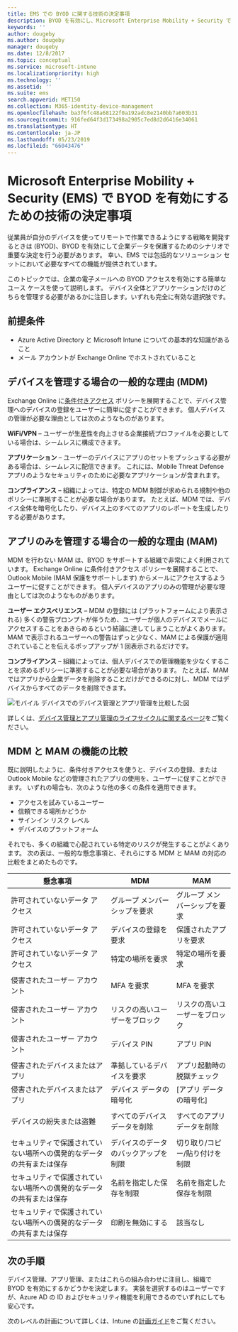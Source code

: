 ```yaml
---
title: EMS での BYOD に関する技術の決定事項
description: BYOD を有効にし、Microsoft Enterprise Mobility + Security で企業のデータを保護するための、技術に関する重要な決定事項です。
keywords: ''
author: dougeby
ms.author: dougeby
manager: dougeby
ms.date: 12/8/2017
ms.topic: conceptual
ms.service: microsoft-intune
ms.localizationpriority: high
ms.technology: ''
ms.assetid: ''
ms.suite: ems
search.appverid: MET150
ms.collection: M365-identity-device-management
ms.openlocfilehash: ba3f6fc48a68122f0a192adc8e2140bb7a603b31
ms.sourcegitcommit: 916fed64f3d173498a2905c7ed8d2d6416e34061
ms.translationtype: HT
ms.contentlocale: ja-JP
ms.lasthandoff: 05/23/2019
ms.locfileid: "66043476"
---
```

# <a name="technology-decisions-for-enabling-byod-with-microsoft-enterprise-mobility--security-ems"></a>Microsoft Enterprise Mobility + Security (EMS) で BYOD を有効にするための技術の決定事項

従業員が自分のデバイスを使ってリモートで作業できるようにする戦略を開発するときは (BYOD)、BYOD を有効にして企業データを保護するためのシナリオで重要な決定を行う必要があります。 幸い、EMS では包括的なソリューション セットにおいて必要なすべての機能が提供されています。  

このトピックでは、企業の電子メールへの BYOD アクセスを有効にする簡単なユース ケースを使って説明します。 デバイス全体とアプリケーションだけのどちらを管理する必要があるかに注目します。いずれも完全に有効な選択肢です。

## <a name="assumptions"></a>前提条件
* Azure Active Directory と Microsoft Intune についての基本的な知識があること
* メール アカウントが Exchange Online でホストされていること

## <a name="common-reasons-to-manage-the-device-mdm"></a>デバイスを管理する場合の一般的な理由 (MDM)
Exchange Online に[条件付きアクセス](https://docs.microsoft.com/azure/active-directory/active-directory-conditional-access-azure-portal) ポリシーを展開することで、デバイス管理へのデバイスの登録をユーザーに簡単に促すことができます。 個人デバイスの管理が必要な理由としては次のようなものがあります。

**WiFi/VPN** – ユーザーが生産性を向上させる企業接続プロファイルを必要としている場合は、シームレスに構成できます。

**アプリケーション** – ユーザーのデバイスにアプリのセットをプッシュする必要がある場合は、シームレスに配信できます。 これには、Mobile Threat Defense アプリのようなセキュリティのために必要なアプリケーションが含まれます。

**コンプライアンス** – 組織によっては、特定の MDM 制御が求められる規制や他のポリシーに準拠することが必要な場合があります。 たとえば、MDM では、デバイス全体を暗号化したり、デバイス上のすべてのアプリのレポートを生成したりする必要があります。

## <a name="common-reasons-to-only-manage-the-apps-mam"></a>アプリのみを管理する場合の一般的な理由 (MAM)
MDM を行わない MAM は、BYOD をサポートする組織で非常によく利用されています。 Exchange Online に条件付きアクセス ポリシーを展開することで、Outlook Mobile (MAM 保護をサポートします) からメールにアクセスするようユーザーに促すことができます。 個人デバイスのアプリのみの管理が必要な理由としては次のようなものがあります。

**ユーザー エクスペリエンス** – MDM の登録には (プラットフォームにより表示される) 多くの警告プロンプトが伴うため、ユーザーが個人のデバイスでメールにアクセスすることをあきらめるという結論に達してしまうことがよくあります。 MAM で表示されるユーザーへの警告はずっと少なく、MAM による保護が適用されていることを伝えるポップアップが 1 回表示されるだけです。

**コンプライアンス** – 組織によっては、個人デバイスでの管理機能を少なくすることを求めるポリシーに準拠することが必要な場合があります。 たとえば、MAM ではアプリから企業データを削除することだけができるのに対し、MDM ではデバイスからすべてのデータを削除できます。

![モバイル デバイスでのデバイス管理とアプリ管理を比較した図](./media/byod-app-device-mgmt.png)

詳しくは、[デバイス管理とアプリ管理のライフサイクルに関するページ](introduction-device-app-lifecycles.md)をご覧ください。

## <a name="mdm-vs-mam-capability-comparison"></a>MDM と MAM の機能の比較
既に説明したように、条件付きアクセスを使うと、デバイスの登録、または Outlook Mobile などの管理されたアプリの使用を、ユーザーに促すことができます。 いずれの場合も、次のような他の多くの条件を適用できます。

* アクセスを試みているユーザー
* 信頼できる場所かどうか
*   サインイン リスク レベル
* デバイスのプラットフォーム

それでも、多くの組織で心配されている特定のリスクが発生することがよくあります。  次の表は、一般的な懸念事項と、それらにする MDM と MAM の対応の比較をまとめたものです。

| 懸念事項   |   MDM  |   MAM  |
|------------|--------|--------|
|許可されていないデータ アクセス | グループ メンバーシップを要求 | グループ メンバーシップを要求 |
|許可されていないデータ アクセス | デバイスの登録を要求 | 保護されたアプリを要求 |
|許可されていないデータ アクセス | 特定の場所を要求 | 特定の場所を要求 |
| | | |
|侵害されたユーザー アカウント| MFA を要求 | MFA を要求|
|侵害されたユーザー アカウント | リスクの高いユーザーをブロック | リスクの高いユーザーをブロック |
|侵害されたユーザー アカウント | デバイス PIN | アプリ PIN |
| | | |
| 侵害されたデバイスまたはアプリ | 準拠しているデバイスを要求 | アプリ起動時の脱獄チェック |
| 侵害されたデバイスまたはアプリ | デバイス データの暗号化 | [アプリ データの暗号化] |
| | | |
|デバイスの紛失または盗難 | すべてのデバイス データを削除 | すべてのアプリ データを削除|
| | | |
| セキュリティで保護されていない場所への偶発的なデータの共有または保存 | デバイスのデータのバックアップを制限 | 切り取り/コピー/貼り付けを制限|
| セキュリティで保護されていない場所への偶発的なデータの共有または保存 | 名前を指定した保存を制限 | 名前を指定した保存を制限 |
|セキュリティで保護されていない場所への偶発的なデータの共有または保存 | 印刷を無効にする | 該当なし|

## <a name="next-steps"></a>次の手順
デバイス管理、アプリ管理、またはこれらの組み合わせに注目し、組織で BYOD を有効にするかどうかを決定します。 実装を選択するのはユーザーですが、Azure AD の ID およびセキュリティ機能を利用できるのでいずれにしても安心です。  

次のレベルの計画について詳しくは、Intune の[計画ガイド](planning-guide.md)をご覧ください。
